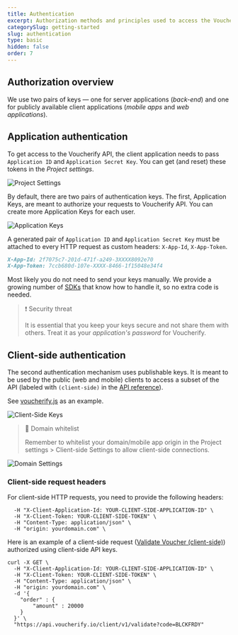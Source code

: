 ```yaml
---
title: Authentication
excerpt: Authorization methods and principles used to access the Voucherify platform HTTP APIs.
categorySlug: getting-started
slug: authentication
type: basic
hidden: false
order: 7
---
```


## Authorization overview

We use two pairs of keys — one for server applications (*back-end*) and one for publicly available client applications (*mobile apps* and *web applications*).

## Application authentication

To get access to the Voucherify API, the client application needs to pass `Application ID` and `Application Secret Key`. You can get (and reset) these tokens in the *Project settings*.

<!-- ![Project Settings](../../assets/img/guides_getting_started_authentication_project_settings_1.png "Project Settings") -->
![Project Settings](https://files.readme.io/84a2b0b-project-settings.png "Project Settings")

By default, there are two pairs of authentication keys. The first, Application Keys, are meant to authorize your requests to Voucherify API. You can create more Application Keys for each user.

<!-- ![Application Keys](../../assets/img/guides_getting_started_authentication_application_keys_2.png "Application Keys") -->
![Application Keys](https://files.readme.io/281ef5b-application-keys.png "Application Keys")

A generated pair of `Application ID` and `Application Secret Key` must be attached to every HTTP request as custom headers: `X-App-Id`, `X-App-Token`.

```markdown App Keys
X-App-Id: 2f7075c7-201d-471f-a249-3XXXX8092e70    
X-App-Token: 7ccb680d-107e-XXXX-8466-1f15048e34f4
```

Most likely you do not need to send your keys manually. We provide a growing number of [SDKs](doc:sdks) that know how to handle it, so no extra code is needed.

> ❗ Security threat
> 
> It is essential that you keep your keys secure and not share them with others. Treat it as your *application's password* for Voucherify.

## Client-side authentication

The second authentication mechanism uses publishable keys. It is meant to be used by the public (web and mobile) clients to access a subset of the API (labeled with `(client-side)` in the [API reference](doc:api-reference)).

See [voucherify.js](doc:client-side-api) as an example.

<!-- ![Client-Side Keys](../../assets/img/guides_getting_started_authentication_client_side_keys_3.png "Client-Side Keys") -->
![Client-Side Keys](https://files.readme.io/9342f54-client-side-keys.png "Client-Side Keys")

> 🚧 Domain whitelist
> 
> Remember to whitelist your domain/mobile app origin in the Project settings > Client-side Settings to allow client-side connections.

<!-- ![Domain Settings](../../assets/img/guides_getting_started_authentication_domain_settings_4.png "Domain Settings") -->
![Domain Settings](https://files.readme.io/cdf46f1-domain-settings.png "Domain Settings")

### Client-side request headers

For client-side HTTP requests, you need to provide the following headers:

```curl Client-side request headers
  -H "X-Client-Application-Id: YOUR-CLIENT-SIDE-APPLICATION-ID" \
  -H "X-Client-Token: YOUR-CLIENT-SIDE-TOKEN" \
  -H "Content-Type: application/json" \
  -H "origin: yourdomain.com" \ 
```

Here is an example of a client-side request ([Validate Voucher (client-side)](ref:validate-voucher)) authorized using client-side API keys.

```curl Client-side redemption
curl -X GET \
  -H "X-Client-Application-Id: YOUR-CLIENT-SIDE-APPLICATION-ID" \
  -H "X-Client-Token: YOUR-CLIENT-SIDE-TOKEN" \
  -H "Content-Type: application/json" \
  -H "origin: yourdomain.com" \
  -d '{
    "order" : {
        "amount" : 20000
    }
  }' \
  "https://api.voucherify.io/client/v1/validate?code=BLCKFRDY"
```
